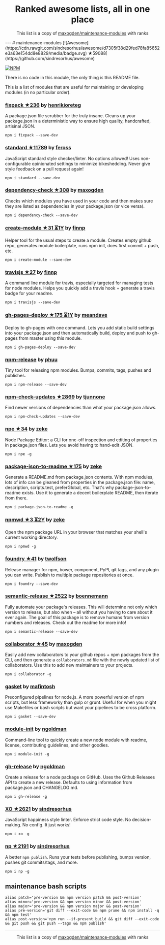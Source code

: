 <h1 align="center">
Ranked awesome lists, all in one place
</h1>
<p align="center">
	This list is a copy of <a href="http://github.com/maxogden/maintenance-modules">maxogden/maintenance-modules</a> with ranks
</p>
---
# maintenance-modules [![Awesome](https://cdn.rawgit.com/sindresorhus/awesome/d7305f38d29fed78fa85652e3a63e154dd8e8829/media/badge.svg) ★59088](https://github.com/sindresorhus/awesome)

[![NPM](https://nodei.co/npm/maintenance-modules.png)](https://www.npmjs.com/package/maintenance-modules)

There is no code in this module, the only thing is this README file.

This is a list of modules that are useful for maintaining or developing modules (in no particular order).

### [fixpack ★236](https://github.com/henrikjoreteg/fixpack) by [henrikjoreteg](https://www.npmjs.com/~henrikjoreteg)

A package.json file scrubber for the truly insane. Cleans up your package.json in a deterministic way to ensure high quality, handcrafted, artisinal JSON.

```
npm i fixpack --save-dev
```

### [standard ★11789](https://github.com/feross/standard) by [feross](https://www.npmjs.com/~feross)

JavaScript standard style checker/linter. No options allowed! Uses non-configurable opinionated settings to minimize bikeshedding. Never give style feedback on a pull request again!

```
npm i standard --save-dev
```

### [dependency-check ★308](https://github.com/maxogden/dependency-check) by [maxogden](https://www.npmjs.com/~maxogden)

Checks which modules you have used in your code and then makes sure they are listed as dependencies in your package.json (or vice versa).

```
npm i dependency-check --save-dev
```

### [create-module ★31 ⏳1Y](https://github.com/finnp/create-module) by [finnp](https://www.npmjs.com/~finnpauls)

Helper tool for the usual steps to create a module. Creates empty github repo, generates module boilerplate, runs npm init, does first commit + push, etc.

```
npm i create-module --save-dev
```

### [travisjs ★27](https://github.com/finnp/node-travisjs) by [finnp](https://www.npmjs.com/~finnpauls)

A command line module for travis, especially targeted for managing tests for node modules. Helps you quickly add a travis hook + generate a travis badge for your readme.

```
npm i travisjs --save-dev
```

### [gh-pages-deploy ★175 ⏳1Y](https://github.com/meandavejustice/gh-pages-deploy) by [meandave](https://www.npmjs.com/~meandave)

Deploy to gh-pages with one command. Lets you add static build settings into your package.json and then automatically build, deploy and push to gh-pages from master using this module.

```
npm i gh-pages-deploy --save-dev
```

### [npm-release](https://github.com/phuu/npm-release) by [phuu](https://www.npmjs.com/~phuu)

Tiny tool for releasing npm modules. Bumps, commits, tags, pushes and publishes.

```
npm i npm-release --save-dev
```

### [npm-check-updates ★2869](https://github.com/tjunnone/npm-check-updates) by [tjunnone](https://www.npmjs.com/~tjunnone)

Find newer versions of dependencies than what your package.json allows.

```
npm i npm-check-updates --save-dev
```

### [npe ★34](https://github.com/zeke/npe) by [zeke](https://www.npmjs.com/~zeke)

Node Package Editor: a CLI for one-off inspection and editing of properties in package.json files. Lets you avoid having to hand-edit JSON.

```
npm i npe -g
```

### [package-json-to-readme ★175](https://github.com/zeke/package-json-to-readme) by [zeke](https://npmjs.org/~zeke)

Generate a README.md from package.json contents. With npm modules, lots of info can be gleaned from properties in the package.json file: name, description, scripts.test, preferGlobal, etc. That's why package-json-to-readme exists. Use it to generate a decent boilerplate README, then iterate from there. 

```
npm i package-json-to-readme -g
```

### [npmwd ★3 ⏳2Y](https://github.com/zeke/npmwd) by [zeke](https://npmjs.org/~zeke)

Open the npm package URL in your browser that matches your shell's current working directory.

```
npm i npmwd -g
```

### [foundry ★41](https://github.com/twolfson/foundry) by [twolfson](https://www.npmjs.com/~twolfson)

Release manager for npm, bower, component, PyPI, git tags, and any plugin you can write. Publish to multiple package repositories at once.

```
npm i foundry --save-dev
```

### [semantic-release ★2522](https://github.com/semantic-release/semantic-release) by [boennemann](https://www.npmjs.com/~boennemann)

Fully automate your package's releases. This will determine not only which version to release, but also when – all without you having to care about it ever again. The goal of this package is to remove humans from version numbers and releases. Check out the readme for more info!

```
npm i semantic-release --save-dev
```

### [collaborator ★45](https://github.com/maxogden/collaborator) by [maxogden](https://www.npmjs.com/~maxogden)

Easily add new collaborators to your github repos + npm packages from the CLI, and then generate a `collaborators.md` file with the newly updated list of collaborators. Use this to add new maintainers to your projects.

```
npm i collaborator -g
```

### [gasket](https://www.npmjs.com/package/gasket) by [mafintosh](https://www.npmjs.com/~mafintosh)

Preconfigured pipelines for node.js. A more powerful version of npm scripts, but less frameworky than gulp or grunt. Useful for when you might use Makefiles or bash scripts but want your pipelines to be cross platform.

```
npm i gasket --save-dev
```

### [module-init](https://github.com/ngoldman/module-init) by [ngoldman](https://www.npmjs.com/~ngoldman)

Command-line tool to quickly create a new node module with readme, license, contributing guidelines, and other goodies.

```
npm i module-init -g
```

### [gh-release](https://github.com/ngoldman/gh-release) by [ngoldman](https://www.npmjs.com/~ngoldman)

Create a release for a node package on GitHub. Uses the Github Releases API to create a new release. Defaults to using information from package.json and CHANGELOG.md.

```
npm i gh-release -g
```

### [XO ★2621](https://github.com/sindresorhus/xo) by [sindresorhus](https://www.npmjs.com/~sindresorhus)

JavaScript happiness style linter. Enforce strict code style. No decision-making. No config. It just works!

```
npm i xo -g
```

### [np ★2191](https://github.com/sindresorhus/np) by [sindresorhus](https://www.npmjs.com/~sindresorhus)

A better `npm publish`. Runs your tests before publishing, bumps version, pushes git commits/tags, and more.

```
npm i np -g
```

## maintenance bash scripts

```
alias patch='pre-version && npm version patch && post-version'
alias minor='pre-version && npm version minor && post-version'
alias major='pre-version && npm version major && post-version'
alias pre-version='git diff --exit-code && npm prune && npm install -q && npm test'
alias post-version='npm run --if-present build && git diff --exit-code && git push && git push --tags && npm publish'
```
---
<p align="center">
	This list is a copy of <a href="http://github.com/maxogden/maintenance-modules">maxogden/maintenance-modules</a> with ranks
</p>

<script>
  (function(i,s,o,g,r,a,m){i['GoogleAnalyticsObject']=r;i[r]=i[r]||function(){
  (i[r].q=i[r].q||[]).push(arguments)},i[r].l=1*new Date();a=s.createElement(o),
  m=s.getElementsByTagName(o)[0];a.async=1;a.src=g;m.parentNode.insertBefore(a,m)
  })(window,document,'script','https://www.google-analytics.com/analytics.js','ga');

  ga('create', 'UA-100705027-1', 'auto');
  ga('send', 'pageview');

</script>
